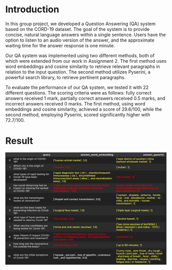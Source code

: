 # Introduction
In this group project, we developed a Question Answering (QA) system based on the CORD-19 dataset. The goal of the system is to provide concise, natural language answers within a single sentence. Users have the option to listen to an audio version of the answer, and the approximate waiting time for the answer response is one minute.

Our QA system was implemented using two different methods, both of which were extended from our work in Assignment 2. The first method uses word embeddings and cosine similarity to retrieve relevant paragraphs in relation to the input question. The second method utilizes Pyserini, a powerful search library, to retrieve pertinent paragraphs.

To evaluate the performance of our QA system, we tested it with 22 different questions. The scoring criteria were as follows: fully correct answers received 1 mark, partially correct answers received 0.5 marks, and incorrect answers received 0 marks. The first method, using word embeddings and cosine similarity, achieved a score of 29.6/100, while the second method, employing Pyserini, scored significantly higher with 72.7/100.

# Result
![Alt text](image.png)